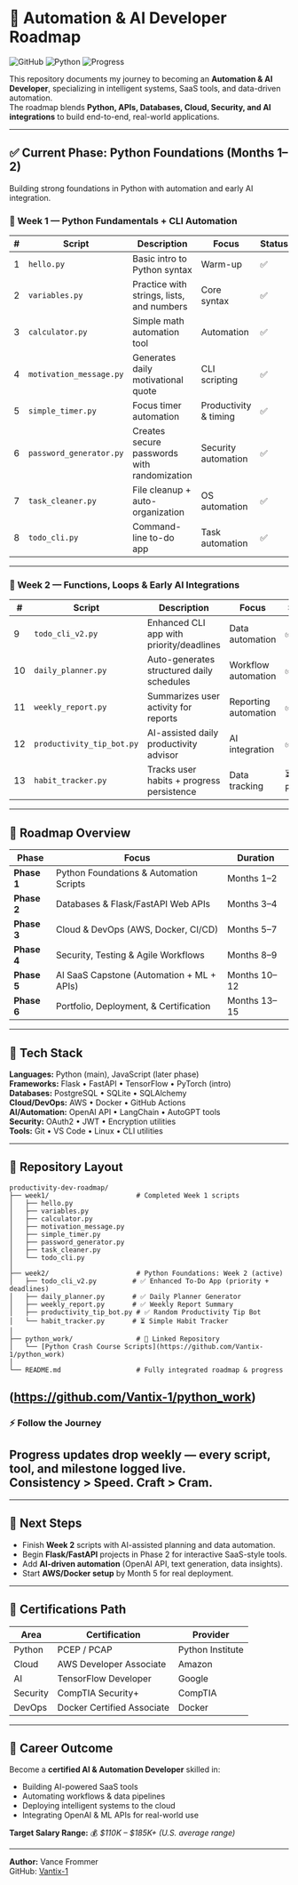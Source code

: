 # 🚀 Automation & AI Developer Roadmap

![GitHub](https://img.shields.io/badge/GitHub-Repo-black?logo=github&logoColor=white)
![Python](https://shields.io/badge/python-3.11+-blue)
![Progress](https://img.shields.io/badge/Progress-Live-brightgreen)

This repository documents my journey to becoming an **Automation & AI Developer**, specializing in intelligent systems, SaaS tools, and data-driven automation.  
The roadmap blends **Python, APIs, Databases, Cloud, Security, and AI integrations** to build end-to-end, real-world applications.

---

## ✅ Current Phase: Python Foundations (Months 1–2)
Building strong foundations in Python with automation and early AI integration.

### 🧠 Week 1 — Python Fundamentals + CLI Automation
| # | Script | Description | Focus | Status |
|---|---------|--------------|--------|--------|
| 1 | `hello.py` | Basic intro to Python syntax | Warm-up | ✅ |
| 2 | `variables.py` | Practice with strings, lists, and numbers | Core syntax | ✅ |
| 3 | `calculator.py` | Simple math automation tool | Automation | ✅ |
| 4 | `motivation_message.py` | Generates daily motivational quote | CLI scripting | ✅ |
| 5 | `simple_timer.py` | Focus timer automation | Productivity & timing | ✅ |
| 6 | `password_generator.py` | Creates secure passwords with randomization | Security automation | ✅ |
| 7 | `task_cleaner.py` | File cleanup + auto-organization | OS automation | ✅ |
| 8 | `todo_cli.py` | Command-line to-do app | Task automation | ✅ |

---

### 🤖 Week 2 — Functions, Loops & Early AI Integrations
| # | Script | Description | Focus | Status |
|---|---------|--------------|--------|--------|
| 9 | `todo_cli_v2.py` | Enhanced CLI app with priority/deadlines | Data automation | ✅ |
| 10 | `daily_planner.py` | Auto-generates structured daily schedules | Workflow automation | ✅ |
| 11 | `weekly_report.py` | Summarizes user activity for reports | Reporting automation | ✅|
| 12 | `productivity_tip_bot.py` | AI-assisted daily productivity advisor | AI integration | ✅ |
| 13 | `habit_tracker.py` | Tracks user habits + progress persistence | Data tracking | ⏳ Planned |

---

## 🧩 Roadmap Overview
| Phase | Focus | Duration |
|-------|-------|----------|
| **Phase 1** | Python Foundations & Automation Scripts | Months 1–2 |
| **Phase 2** | Databases & Flask/FastAPI Web APIs | Months 3–4 |
| **Phase 3** | Cloud & DevOps (AWS, Docker, CI/CD) | Months 5–7 |
| **Phase 4** | Security, Testing & Agile Workflows | Months 8–9 |
| **Phase 5** | AI SaaS Capstone (Automation + ML + APIs) | Months 10–12 |
| **Phase 6** | Portfolio, Deployment, & Certification | Months 13–15 |

---

## 🧠 Tech Stack
**Languages:** Python (main), JavaScript (later phase)  
**Frameworks:** Flask • FastAPI • TensorFlow • PyTorch (intro)  
**Databases:** PostgreSQL • SQLite • SQLAlchemy  
**Cloud/DevOps:** AWS • Docker • GitHub Actions  
**AI/Automation:** OpenAI API • LangChain • AutoGPT tools  
**Security:** OAuth2 • JWT • Encryption utilities  
**Tools:** Git • VS Code • Linux • CLI utilities  

---

## 📂 Repository Layout

```
productivity-dev-roadmap/
├── week1/                      # Completed Week 1 scripts
│   ├── hello.py
│   ├── variables.py
│   ├── calculator.py
│   ├── motivation_message.py
│   ├── simple_timer.py
│   ├── password_generator.py
│   ├── task_cleaner.py
│   └── todo_cli.py
│
├── week2/                      # Python Foundations: Week 2 (active)
│   ├── todo_cli_v2.py         # ✅ Enhanced To-Do App (priority + deadlines)
│   ├── daily_planner.py       # ✅ Daily Planner Generator
│   ├── weekly_report.py       # ✅ Weekly Report Summary
│   ├── productivity_tip_bot.py # ✅ Random Productivity Tip Bot
│   └── habit_tracker.py       # ⏳ Simple Habit Tracker
│
├── python_work/                # 🔗 Linked Repository
│   └── [Python Crash Course Scripts](https://github.com/Vantix-1/python_work)
│
└── README.md                   # Fully integrated roadmap & progress

```
(https://github.com/Vantix-1/python_work)
---
### ⚡ Follow the Journey
Progress updates drop weekly — every script, tool, and milestone logged live.  
Consistency > Speed. Craft > Cram.
---

---

## 🎯 Next Steps
- Finish **Week 2** scripts with AI-assisted planning and data automation.  
- Begin **Flask/FastAPI** projects in Phase 2 for interactive SaaS-style tools.  
- Add **AI-driven automation** (OpenAI API, text generation, data insights).  
- Start **AWS/Docker setup** by Month 5 for real deployment.  

---

## 🧾 Certifications Path
| Area | Certification | Provider |
|------|----------------|-----------|
| Python | PCEP / PCAP | Python Institute |
| Cloud | AWS Developer Associate | Amazon |
| AI | TensorFlow Developer | Google |
| Security | CompTIA Security+ | CompTIA |
| DevOps | Docker Certified Associate | Docker |

---

## 💼 Career Outcome
Become a **certified AI & Automation Developer** skilled in:  
- Building AI-powered SaaS tools  
- Automating workflows & data pipelines  
- Deploying intelligent systems to the cloud  
- Integrating OpenAI & ML APIs for real-world use  

**Target Salary Range:** 💰 *$110K – $185K+ (U.S. average range)*  

---

**Author:** Vance Frommer  
GitHub: [Vantix-1](https://github.com/Vantix-1)